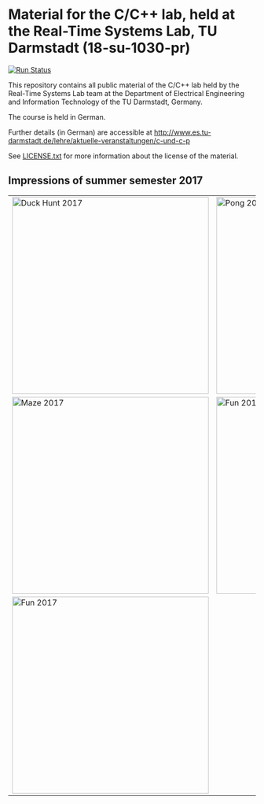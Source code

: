 # Material for the C/C++ lab, held at the Real-Time Systems Lab, TU Darmstadt (18-su-1030-pr) 

[![Run Status](https://api.shippable.com/projects/58eeab1b4dc5ce0700de5787/badge?branch=master)](https://app.shippable.com/github/Echtzeitsysteme/tud-cppp)

<!--
[![codebeat badge](https://codebeat.co/badges/20e99507-96cb-4b7f-accf-699e0e2c85e3)](https://codebeat.co/projects/github-com-echtzeitsysteme-tud-cppp-master)
-->

This repository contains all public material of the C/C++ lab held by the Real-Time Systems Lab team at the Department of Electrical Engineering and Information Technology of the TU Darmstadt, Germany.

The course is held in German.

Further details (in German) are accessible at http://www.es.tu-darmstadt.de/lehre/aktuelle-veranstaltungen/c-und-c-p

See [LICENSE.txt](LICENSE.txt) for more information about the license of the material.

## Impressions of summer semester 2017

<table border="0">
<tr>
<td><img alt="Duck Hunt 2017" src="https://github.com/Echtzeitsysteme/tud-cppp/raw/wiki/images/MCProject2017_DuckHunt_IMG_20170907_155214_206.jpg" width="400px"/></td>
<td><img alt="Pong 2017" src="https://github.com/Echtzeitsysteme/tud-cppp/raw/wiki/images/MCProject2017_Pong_IMG_20170907_155105_872.jpg"   width="400px"/></td>
</tr>
<tr>
<td><img alt="Maze 2017" src="https://github.com/Echtzeitsysteme/tud-cppp/raw/wiki/images/MCProject2017_Maze_IMG_20170907_152533.jpg"  width="400px"/></td>
<td><img alt="Fun 2017" src="https://github.com/Echtzeitsysteme/tud-cppp/raw/wiki/images/MCProject2017_Spass_IMG_20170907_154354_342.jpg" width="400px"/></td>
</tr>
<tr>
<td><img alt="Fun 2017" src="https://github.com/Echtzeitsysteme/tud-cppp/raw/wiki/images/rainbow.gif" width="400px"/></td>
</tr>
<table>
